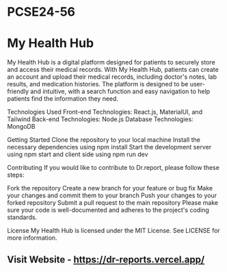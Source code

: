 # PCSE24-56
# My Health Hub
My Health Hub is a digital platform designed for patients to securely store and access their medical records. With My Health Hub, patients can create an account and upload their medical records, including doctor's notes, lab results, and medication histories. The platform is designed to be user-friendly and intuitive, with a search function and easy navigation to help patients find the information they need.

Technologies Used Front-end Technologies: React.js, MaterialUI, and Tailwind Back-end Technologies: Node.js Database Technologies: MongoDB

Getting Started Clone the repository to your local machine Install the necessary dependencies using npm install Start the development server using npm start and client side using npm run dev

Contributing If you would like to contribute to Dr.report, please follow these steps:

Fork the repository Create a new branch for your feature or bug fix Make your changes and commit them to your branch Push your changes to your forked repository Submit a pull request to the main repository Please make sure your code is well-documented and adheres to the project's coding standards.

License My Health Hub is licensed under the MIT License. See LICENSE for more information.
## Visit Website - https://dr-reports.vercel.app/
